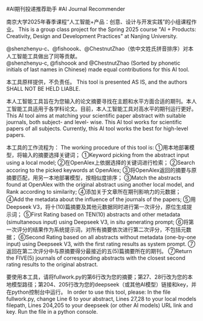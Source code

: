 #AI期刊投递推荐助手
#AI Journal Recommender

南京大学2025年春季课程“人工智能+产品：创意、设计与开发实践”的小组课程作业。 
This is a group class project for the Spring 2025 course "AI + Products: Creativity, Design and Development Practices" at Nanjing University.  

@shenzhenyu-c、@fishoook、@ChestnutZhao（依中文姓氏拼音排序）对本人工智能工具做出了同等贡献。  
@shenzhenyu-c, @fishoook and @ChestnutZhao (Sorted by phonetic initials of last names in Chinese) made equal contributions for this AI tool.  

本工具原样提供，不负责任。 
This tool is presented AS IS, and the authors SHALL NOT BE HELD LIABLE. 

本人工智能工具旨在为您输入的论文摘要寻找在主题和水平方面合适的期刊。本人工智能工具适用于各学科论文。目前，本人工智能工具对高水平的期刊运行更好。 
This AI tool aims at matching your scientific paper abstract with suitable journals, both subject- and level- wise. This AI tool works for scientific papers of all subjects. Currently, this AI tool works the best for high-level papers. 
 
本工具的工作流程为： 
The working procedure of this tool is: 
①用本地部署模型，将输入的摘要选择关键词； 
①Keyword picking from the abstract input using a local model; 
②在OpenAlex上依据选择的关键词进行检索； 
②Search accoring to the picked keywords at OpenAlex; 
③将OpenAlex返回的摘要与原摘要匹配，用另一本地部署模型，按相似度排序； 
③Match the abstracts found at OpenAlex with the original abstract using another local model, and Rank according to similarity; 
④添加关于文章所在期刊影响力的元数据； 
④Add the metadata about the influence of the journals of the papers; 
⑤用Deepseek V3，将十(10)篇摘要及其他元数据同时进行第一次评分，原位生成提示词； 
⑤First Rating based on TEN(10) abstracts and other metadata (simultaneous input) using Deepseek V3, in situ generating prompt; 
⑥将第一次评分的结果作为系统提示词，对所有摘要依次进行第二次评分，不包括元数据； 
⑥Second Rating based on all abstracts without metadata (one-by-one input) using Deepseek V3, with the first rating results as system prompt. 
⑦返回在第二次评分中与原摘要得分最接近的五(5)篇摘要所在的期刊。 
⑦Return the FIVE(5) journals of corresponding abstracts with the closest second rating results to the original abstract. 

要使用本工具，请将fullwork.py的第6行改为您的摘要；第27、28行改为您的本地模型路径；第204、205行改为您的deepseek（或其他AI模型）链接和key，并在python控制台中运行。 
In order to use this tool, please: In the file fullwork.py, change Line 6 to your abstract, Lines 27,28 to your local models filepath, Lines 204,205 to your deepseek (or other AI models) URL link and key. Run the file in a python console. 
